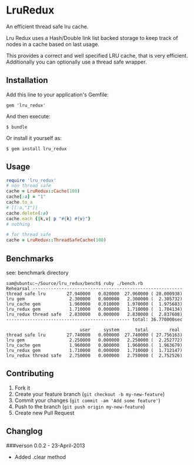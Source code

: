 # LruRedux

An efficient thread safe lru cache.

Lru Redux uses a Hash/Double link list backed storage to keep track of nodes in a cache based on last usage.

This provides a correct and well specified LRU cache, that is very efficient. Additionally you can optionally use a thread safe wrapper.

## Installation

Add this line to your application's Gemfile:

    gem 'lru_redux'

And then execute:

    $ bundle

Or install it yourself as:

    $ gem install lru_redux

## Usage

```ruby
require 'lru_redux'
# non thread safe
cache = LruRedux::Cache(100)
cache[:a] = "1"
cache.to_a
# [[:a,"1"]]
cache.delete(:a)
cache.each {|k,v| p "#{k} #{v}"}
# nothing

# for thread safe
cache = LruRedux::ThreadSafeCache(100)

```

## Benchmarks

see: benchmark directory

```
sam@ubuntu:~/Source/lru_redux/bench$ ruby ./bench.rb
Rehearsal ---------------------------------------------------------
thread safe lru        27.940000   0.020000  27.960000 ( 28.000938)
lru gem                 2.300000   0.000000   2.300000 (  2.305732)
lru_cache gem           1.960000   0.010000   1.970000 (  1.975683)
lru_redux gem           1.710000   0.000000   1.710000 (  1.704134)
lru_redux thread safe   2.830000   0.000000   2.830000 (  2.837608)
----------------------------------------------- total: 36.770000sec

                            user     system      total        real
thread safe lru        27.740000   0.000000  27.740000 ( 27.756163)
lru gem                 2.250000   0.000000   2.250000 (  2.252772)
lru_cache gem           1.960000   0.000000   1.960000 (  1.963679)
lru_redux gem           1.710000   0.000000   1.710000 (  1.712147)
lru_redux thread safe   2.750000   0.000000   2.750000 (  2.752526)

```


## Contributing

1. Fork it
2. Create your feature branch (`git checkout -b my-new-feature`)
3. Commit your changes (`git commit -am 'Add some feature'`)
4. Push to the branch (`git push origin my-new-feature`)
5. Create new Pull Request

## Changlog

###verson 0.0.2 - 23-April-2013

- Added .clear method
